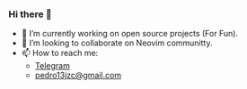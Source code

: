 ### Hi there 👋

- 🔭 I’m currently working on open source projects (For Fun).
- 👯 I’m looking to collaborate on Neovim communitty.
- 📫 How to reach me: 
  - [Telegram](https://t.me/pedro13sj)
  - pedro13jzc@gmail.com
